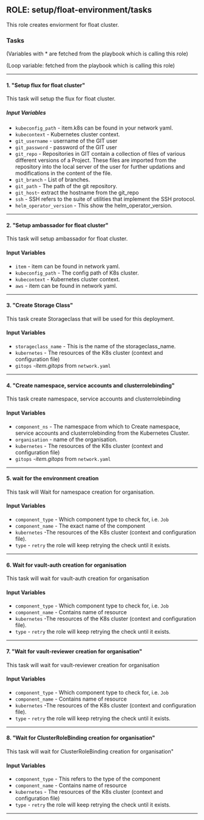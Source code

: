 ## ROLE: setup/float-environment/tasks
 This role creates enviorment for float cluster.

 ### Tasks
 (Variables with * are fetched from the playbook which is calling this role)

(Loop variable: fetched from the playbook which is calling this role)

---

#### 1. "Setup flux for float cluster"
This task will setup the flux for float cluster.
##### Input Variables
- `kubeconfig_path` -  item.k8s can be found in your network yaml.
- `kubecontext` - Kubernetes cluster context.
- `git_username` - username of the GIT user 
- `git_password` - password of the GIT user
- `git_repo` - Repositories in GIT contain a collection of files of various different versions of a Project. These files are imported from the repository into the local server of the user for further updations and modifications in the content of the file.
- `git_branch` - List of branches.
- `git_path` - The path of the git repository.
- `git_host`- extract the hostname from the git_repo
- `ssh` - SSH refers to the suite of utilities that implement the SSH protocol.
- `helm_operator_version` - This show the  helm_operator_version.

---

#### 2. "Setup ambassador for float cluster"
This task will setup ambassador for float cluster.
#### Input Variables
- `item` - item can be found in network yaml.
- `kubeconfig_path` -  The config path of K8s cluster.
- `kubecontext` - Kubernetes cluster context.
- `aws` - item can be found in network yaml.

---

#### 3. "Create Storage Class"
This task create Storageclass that will be used for this deployment.
#### Input Variables
- `storageclass_name` - This is the name of the storageclass_name.
- `kubernetes` -  The resources of the K8s cluster (context and configuration file)
- `gitops` -*item.gitops* from `network.yaml`

---

#### 4. "Create namespace, service accounts and clusterrolebinding"
This task create namespace, service accounts and clusterrolebinding
#### Input Variables
- `component_ns` - The namespace from which to  Create namespace, service accounts and clusterrolebinding from the Kubernetes Cluster.
- `organisation` - name of the organisation.
- `kubernetes` - The resources of the K8s cluster (context and configuration file)
- `gitops` -*item.gitops* from `network.yaml`


---

#### 5. wait for the environment creation
This task will Wait for namespace creation for organisation.
#### Input Variables
- `component_type` - Which component type to check for, i.e. `Job` 
- `component_name` -  The exact name of the component
- `kubernetes` -The resources of the K8s cluster (context and configuration file).
- `type` - `retry` the role will keep retrying the check until it exists.

---

#### 6. Wait for vault-auth creation for organisation
This task will wait for vault-auth creation for organisation
#### Input Variables
- `component_type` - Which component type to check for, i.e. `Job` 
- `component_name` -  Contains name of resource
- `kubernetes` -The resources of the K8s cluster (context and configuration file).
- `type` - `retry` the role will keep retrying the check until it exists.

---

#### 7. "Wait for vault-reviewer creation for organisation"
This task will wait for vault-reviewer creation for organisation
#### Input Variables
- `component_type` - Which component type to check for, i.e. `Job` 
- `component_name` -  Contains name of resource
- `kubernetes` -The resources of the K8s cluster (context and configuration file).
- `type` - `retry` the role will keep retrying the check until it exists.

---

#### 8. "Wait for ClusterRoleBinding creation for organisation"
This task will wait for ClusterRoleBinding creation for organisation"
#### Input Variables
- `component_type` - This refers to the type of the component
- `component_name` -  Contains name of resource
- `kubernetes` - The resources of the K8s cluster (context and configuration file)
- `type` - `retry` the role will keep retrying the check until it exists.

---






